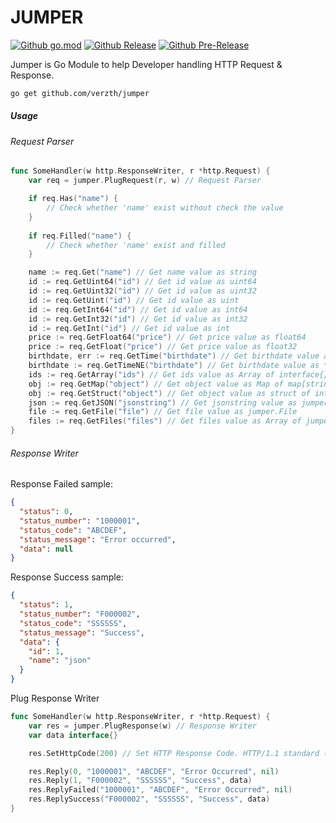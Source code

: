 # JUMPER
[![Github go.mod](https://img.shields.io/github/go-mod/go-version/verzth/jumper?style=for-the-badge)](https://golang.org)
[![Github Release](https://img.shields.io/github/v/release/verzth/jumper?style=for-the-badge)](https://github.com/verzth/jumper)
[![Github Pre-Release](https://img.shields.io/github/v/tag/verzth/jumper?include_prereleases&sort=semver&style=for-the-badge)](https://github.com/verzth/jumper)

Jumper is Go Module to help Developer handling HTTP Request & Response.

```bash
go get github.com/verzth/jumper
```

##### Usage
###### Request Parser
```go
func SomeHandler(w http.ResponseWriter, r *http.Request) {
    var req = jumper.PlugRequest(r, w) // Request Parser

    if req.Has("name") {
        // Check whether 'name' exist without check the value
    }
    
    if req.Filled("name") {
        // Check whether 'name' exist and filled
    }

    name := req.Get("name") // Get name value as string
    id := req.GetUint64("id") // Get id value as uint64
    id := req.GetUint32("id") // Get id value as uint32
    id := req.GetUint("id") // Get id value as uint
    id := req.GetInt64("id") // Get id value as int64
    id := req.GetInt32("id") // Get id value as int32
    id := req.GetInt("id") // Get id value as int
    price := req.GetFloat64("price") // Get price value as float64
    price := req.GetFloat("price") // Get price value as float32
    birthdate, err := req.GetTime("birthdate") // Get birthdate value as *time.Time with Error handler
    birthdate := req.GetTimeNE("birthdate") // Get birthdate value as *time.Time with No Error
    ids := req.GetArray("ids") // Get ids value as Array of interface{}
    obj := req.GetMap("object") // Get object value as Map of map[string]interface{}
    obj := req.GetStruct("object") // Get object value as struct of interface{}
    json := req.GetJSON("jsonstring") // Get jsonstring value as jumper.JSON
    file := req.GetFile("file") // Get file value as jumper.File
    files := req.GetFiles("files") // Get files value as Array of jumper.File
}
```

###### Response Writer
Response Failed sample:
```json
{
  "status": 0,
  "status_number": "1000001",
  "status_code": "ABCDEF",
  "status_message": "Error occurred",
  "data": null
}
```
Response Success sample:
```json
{
  "status": 1,
  "status_number": "F000002",
  "status_code": "SSSSSS",
  "status_message": "Success",
  "data": {
    "id": 1,
    "name": "json"
  }
}
```

Plug Response Writer
```go
func SomeHandler(w http.ResponseWriter, r *http.Request) {
    var res = jumper.PlugResponse(w) // Response Writer
    var data interface{}

    res.SetHttpCode(200) // Set HTTP Response Code. HTTP/1.1 standard (RFC 7231)

    res.Reply(0, "1000001", "ABCDEF", "Error Occurred", nil)
    res.Reply(1, "F000002", "SSSSSS", "Success", data)
    res.ReplyFailed("1000001", "ABCDEF", "Error Occurred", nil)
    res.ReplySuccess("F000002", "SSSSSS", "Success", data)
}
```